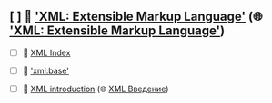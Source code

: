 ## [ ] 📂 __['XML: Extensible Markup Language'](https://github.com/mdn/content/blob/main/files/en-us/web/xml/index.html)__ (🌐 ['XML: Extensible Markup Language'](https://github.com/mdn/translated-content/blob/main/files/ru/web/xml/index.html))
   - [ ] 📄 [XML Index](https://github.com/mdn/content/blob/main/files/en-us/web/xml/index/index.html)
   - [ ] 📄 ['xml:base'](https://github.com/mdn/content/blob/main/files/en-us/web/xml/xml_colon_base/index.html)
   - [ ] 📄 [XML introduction](https://github.com/mdn/content/blob/main/files/en-us/web/xml/xml_introduction/index.html) (🌐 [XML Введение](https://github.com/mdn/translated-content/blob/main/files/ru/web/xml/xml_introduction/index.html))


